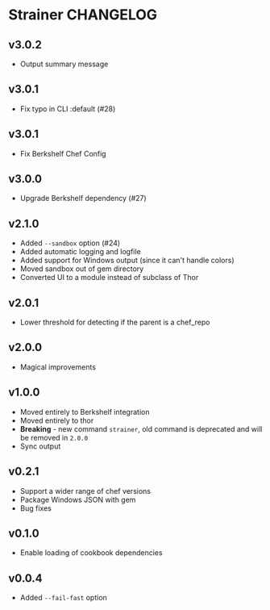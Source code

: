 Strainer CHANGELOG
==================
v3.0.2
------
- Output summary message

v3.0.1
------
- Fix typo in CLI :default (#28)

v3.0.1
------
- Fix Berkshelf Chef Config

v3.0.0
------
- Upgrade Berkshelf dependency (#27)

v2.1.0
------
- Added `--sandbox` option (#24)
- Added automatic logging and logfile
- Added support for Windows output (since it can't handle colors)
- Moved sandbox out of gem directory
- Converted UI to a module instead of subclass of Thor

v2.0.1
------
- Lower threshold for detecting if the parent is a chef_repo

v2.0.0
------
- Magical improvements

v1.0.0
------
- Moved entirely to Berkshelf integration
- Moved entirely to thor
- **Breaking** - new command `strainer`, old command is deprecated and will be removed in `2.0.0`
- Sync output

v0.2.1
------
- Support a wider range of chef versions
- Package Windows JSON with gem
- Bug fixes

v0.1.0
------
- Enable loading of cookbook dependencies

v0.0.4
------
- Added `--fail-fast` option
